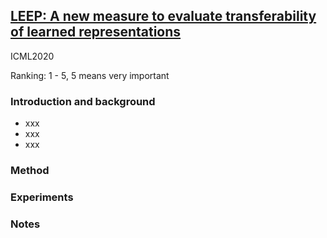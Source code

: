 ## [LEEP: A new measure to evaluate transferability of learned representations](link)

ICML2020

Ranking: 1 - 5, 5 means very important
### Introduction and background
- xxx
- xxx
- xxx

### Method

### Experiments

### Notes
